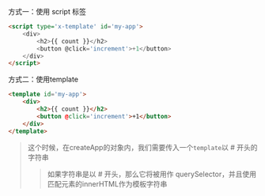 方式一：使用 script 标签

```html
<script type='x-template' id='my-app'>
    <div>
    	<h2>{{ count }}</h2>
    	<button @click='increment'>+1</button>
    </div>
</script>
```

方式二：使用template

```html
<template id='my-app'>
    <div>
    	<h2>{{ count }}</h2>
    	<button @click='increment'>+1</button>
    </div>
</template>
```

> 这个时候，在createApp的对象内，我们需要传入一个`template`以 # 开头的字符串
>
> > 如果字符串是以 # 开头，那么它将被用作 querySelector，并且使用匹配元素的innerHTML作为模板字符串



#### <template> 内容模板元素

<strong>HTML内容模板(\<template\>) 元素</strong>是一种用于保存客户端内容机制。该内容在加载页面时不会呈现，但随后可以在运行时使用js实例化。

